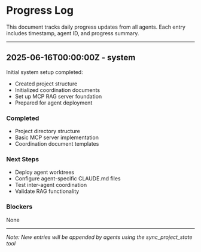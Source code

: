 # Progress Log

This document tracks daily progress updates from all agents. Each entry includes timestamp, agent ID, and progress summary.

---

## 2025-06-16T00:00:00Z - system

Initial system setup completed:
- Created project structure
- Initialized coordination documents
- Set up MCP RAG server foundation
- Prepared for agent deployment

### Completed
- Project directory structure
- Basic MCP server implementation
- Coordination document templates

### Next Steps
- Deploy agent worktrees
- Configure agent-specific CLAUDE.md files
- Test inter-agent coordination
- Validate RAG functionality

### Blockers
None

---

*Note: New entries will be appended by agents using the sync_project_state tool*